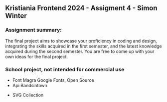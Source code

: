 ## Kristiania Frontend 2024 - Assigment 4 - Simon Winter  
### Assignment summary:
The final project aims to showcase your proficiency in coding and design, integrating the skills acquired in the first semester, and the latest knowledge acquired during the second semester. You are free to come up with your own ideas for the final project. 

### School project, not intended for commercial use

* Font Magra
	Google Fonts, Open Source
* Api Bandsintown
<!-- https://publicapis.io/bandsintown-api -->
* SVG Collection
<!-- https://www.svgrepo.com/collection/dazzle-line-icons/ -->
